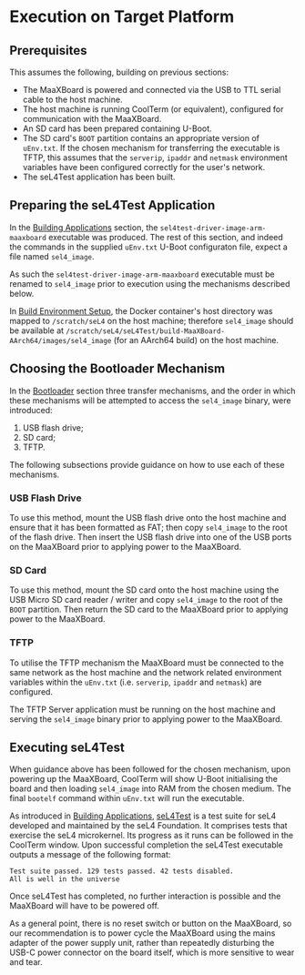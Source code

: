 # Execution on Target Platform

## Prerequisites

This assumes the following, building on previous sections:

- The MaaXBoard is powered and connected via the USB to TTL serial cable to the host machine.
- The host machine is running CoolTerm (or equivalent), configured for communication with the MaaXBoard.
- An SD card has been prepared containing U-Boot.
- The SD card's `BOOT` partition contains an appropriate version of `uEnv.txt`. If the chosen mechanism for transferring the executable is TFTP, this assumes that the `serverip`, `ipaddr` and `netmask` environment variables have been configured correctly for the user's network.
- The seL4Test application has been built.

## Preparing the seL4Test Application

In the [Building Applications](building_applications.md) section, the `sel4test-driver-image-arm-maaxboard` executable was produced. The rest of this section, and indeed the commands in the supplied `uEnv.txt` U-Boot configuraton file, expect a file named `sel4_image`.

As such the `sel4test-driver-image-arm-maaxboard` executable must be renamed to `sel4_image` prior to execution using the mechanisms described below.

In [Build Environment Setup](build_environment_setup.md), the Docker container's host directory was mapped to `/scratch/seL4` on the host machine; therefore `sel4_image` should be available at `/scratch/seL4/seL4Test/build-MaaXBoard-AArch64/images/sel4_image` (for an AArch64 build) on the host machine.

## Choosing the Bootloader Mechanism

In the [Bootloader](bootloader.md) section three transfer mechanisms, and the order in which these mechanisms will be attempted to access the `sel4_image` binary, were introduced:

1. USB flash drive;
2. SD card;
3. TFTP.

The following subsections provide guidance on how to use each of these mechanisms.

### USB Flash Drive

To use this method, mount the USB flash drive onto the host machine and ensure that it has been formatted as FAT; then copy `sel4_image` to the root of the flash drive. Then insert the USB flash drive into one of the USB ports on the MaaXBoard prior to applying power to the MaaXBoard.

### SD Card

To use this method, mount the SD card onto the host machine using the USB Micro SD card reader / writer and copy `sel4_image` to the root of the `BOOT` partition. Then return the SD card to the MaaXBoard prior to applying power to the MaaXBoard.

### TFTP

To utilise the TFTP mechanism the MaaXBoard must be connected to the same network as the host machine and the network related environment variables within the `uEnv.txt` (i.e. `serverip`, `ipaddr` and `netmask`) are configured.

The TFTP Server application must be running on the host machine and serving the `sel4_image` binary prior to applying power to the MaaXBoard.

## Executing seL4Test

When guidance above has been followed for the chosen mechanism, upon powering up the MaaXBoard, CoolTerm will show U-Boot initialising the board and then loading `sel4_image` into RAM from the chosen medium. The final `bootelf` command within `uEnv.txt` will run the executable.

As introduced in [Building Applications](building_applications.md), [seL4Test](https://docs.sel4.systems/projects/sel4test) is a test suite for seL4 developed and maintained by the seL4 Foundation. It comprises tests that exercise the seL4 microkernel. Its progress as it runs can be followed in the CoolTerm window. Upon successful completion the seL4Test executable outputs a message of the following format:

```text
Test suite passed. 129 tests passed. 42 tests disabled.
All is well in the universe
```

Once seL4Test has completed, no further interaction is possible and the MaaXBoard will have to be powered off.

As a general point, there is no reset switch or button on the MaaXBoard, so our recommendation is to power cycle the MaaXBoard using the mains adapter of the power supply unit, rather than repeatedly disturbing the USB-C power connector on the board itself, which is more sensitive to wear and tear.
